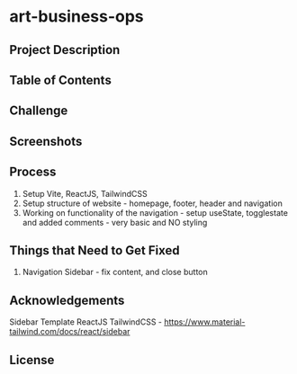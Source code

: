 # art-business-ops

## Project Description

## Table of Contents

## Challenge

## Screenshots

## Process

1. Setup Vite, ReactJS, TailwindCSS
2. Setup structure of website - homepage, footer, header and navigation
3. Working on functionality of the navigation - setup useState, togglestate and added comments - very basic and NO styling

## Things that Need to Get Fixed

1. Navigation Sidebar - fix content, and close button

## Acknowledgements

Sidebar Template ReactJS TailwindCSS - https://www.material-tailwind.com/docs/react/sidebar

## License